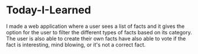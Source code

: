 # Today-I-Learned
I made a web application where a user sees a list of facts and it gives the option for the user to filter the different types of facts based on its category. The user is also able to create their own facts have also able to vote if the fact is interesting, mind blowing, or it's not a correct fact. 
